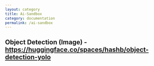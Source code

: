 ```yaml
---
layout: category
title: Ai-Sandbox
category: documentation
permalink: /ai-sandbox
---
```



## Object Detection (Image) - https://huggingface.co/spaces/hashb/object-detection-yolo
